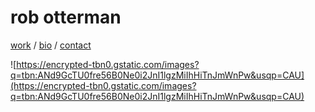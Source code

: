 # rob otterman

[work]() / [bio]() / [contact]()

![https://encrypted-tbn0.gstatic.com/images?q=tbn:ANd9GcTU0fre56B0Ne0i2JnI1lgzMiIhHiTnJmWnPw&usqp=CAU](https://encrypted-tbn0.gstatic.com/images?q=tbn:ANd9GcTU0fre56B0Ne0i2JnI1lgzMiIhHiTnJmWnPw&usqp=CAU)
